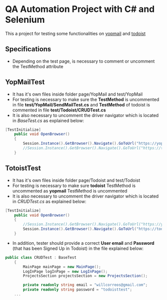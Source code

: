# QA Automation Project with C# and Selenium
This a project for testing some functionalities on [yopmail](https://yopmail.com/es/) and [todoist](https://todoist.com/es)

## Specifications
- Depending on the test page, is necessary to comment or uncomment the TestMethod attribute

## YopMailTest
- It has it's own files inside folder page/YopMail and test/YopMail
- For testing is necessary to make sure the **TestMethod** is uncommented in file **test/YopMail/SendMailTest.cs** and **TestMethod** of todoist is commented in file **test/Todoist/CRUDTest.cs**
- It is also necessary to uncomment the driver navigator which is located in *BaseTest.cs* as explained below:

```csharp
[TestInitialize]
    public void OpenBrowser()
    {
        Session.Instance().GetBrowser().Navigate().GoToUrl("https://yopmail.com/");
        //Session.Instance().GetBrowser().Navigate().GoToUrl("https://todoist.com/");
    }
```

## TotoistTest
- It has it's own files inside folder page/Todoist and test/Todoist
- For testing is necessary to make sure **todoist** TestMethod is uncommented as **yopmail** TestMethod is uncommented
- It is also necessary to uncomment the driver navigator which is located in *CRUDTest.cs* as explained below:

```csharp
[TestInitialize]
    public void OpenBrowser()
    {
        //Session.Instance().GetBrowser().Navigate().GoToUrl("https://yopmail.com/");
        Session.Instance().GetBrowser().Navigate().GoToUrl("https://todoist.com/");
    }
```

- In addition, tester should provide a correct **User email** and **Password** (that has been Signed Up in Todoist) in the file explained below:

```csharp
public class CRUDTest : BaseTest
    {
        MainPage mainPage = new MainPage();
        LogInPage logInPage = new LogInPage();
        ProjectsSection projectsSection = new ProjectsSection();

        private readonly string email = "willcorreos@gmail.com";
        private readonly string password = "todoisttest";
    ...
```